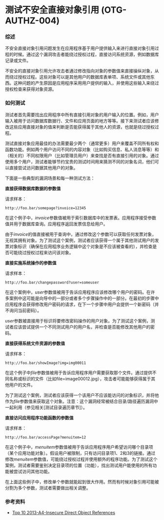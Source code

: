 # 测试不安全直接对象引用 (OTG-AUTHZ-004)



### 综述
不安全直接对象引用问题发生在应用程序基于用户提供输入来进行直接对象引用过程的时候。通过这个漏洞攻击者能绕过授权过程，直接访问系统资源，例如数据库记录或文件。

不安全的直接对象引用允许攻击者通过修改指向对象的参数值来直接操纵对象，从而绕过授权过程。这些对象可以是其他用户的数据库表单项、系统文件或其他东西。这种问题的产生原因是应用程序采用用户提供的输入，并使用这些输入来绕过授权检查来获得对象资源。

### 如何测试
测试者首先需要找出应用程序中所有直接引用对象的用户输入的位置。例如，用户输入被用于访问数据库数据行、文件和应用页面的地方等等。接下来测试者应该修改这些应用直接对象的值来判断是否能获得属于其他人的资源，也就是绕过授权过程。


测试直接对象应用最佳的办法需要最少两个（通常更多）用户来覆盖不同所有权和函数功能。例如两个用户访问不同的内容对象（比如购买信息、私人消息等等）和（相关的）不同权限用户（比如管理员用户）来查找是否有直接引用的对象。通过使用多个用户，测试者能够节约宝贵的测试时间用来猜测不同的对象名词，他们可以直接尝试访问数据其他用户的对象。


下面是一些典型的漏洞场景和每一种测试方法：

**直接获得数据库数据的参数值**

请求样本：
```
http://foo.bar/somepage?invoice=12345
```
在这个例子中，*invoice*参数值被用于索引数据库中的发票表。应用程序接受参数值并用于数据库查询。应用程序返回发票信息给用户。


由于*invoice*的值直接被用于查询中，通过修改这个参数可以获取任何发票对象，无视其拥有对象。为了测试这个案例，测试者应该获得一个属于其他测试用户的发票对象标识（确保在应用程序业务逻辑中这个对象是不应该被查看的），并检查是否可能绕过授权过程来访问该对象。


**直接实施系统操作的参数值**

请求样本：
```
http://foo.bar/changepassword?user=someuser
```
在这个案例中，*user*参数值被用于告诉应用程序应该修改哪个用户的密码。在许多案例中这可能是向导中的一部分或者多个步骤操作中的一部分。在最初的步骤中应用程序会获得修改用户密码的请求，在下一个步骤中用户会提供一个新密码（并不询问当前密码）。

*user*参数被直接用于标识将要修改密码操作的用户对象。为了测试这个案例，测试者应该尝试提供一个不同测试用户的用户名，并检查是否能修改其他用户的密码。


**直接获得系统文件资源的参数值**

请求样本：
```
http://foo.bar/showImage?img=img00011
```
在这个例子中*file*参数值被用于告诉应用程序用户需要获取那个文件。通过提供不同名称或标识的文件（比如file=image00012.jpg），攻击者可能能够获得属于其他用户的文件。


为了测试这个案例，测试者应该获得一个该用户不应该能访问的对象标识，并将他作为*file*参数值来获取这个对象。注意：这个漏洞经常被结合目录/路径遍历漏洞中一起利用（参见相关[测试目录遍历章节]）。


**直接访问应用程序功能函数的参数值**

请求样本：
```
http://foo.bar/accessPage?menuitem=12
```
在这个例子中，*menuitem*参数值被用于告诉应用程序用户希望访问哪个目录项（某个应用功能对象）。假设用户被限制，只有访问目录项1、2和3的链接。通过修改*menuitem*参数值，可能绕过授权过程并使用额外的程序功能。为了测试这个案例，测试者需要鉴别决定目录项的位置（功能），找出测试用户能使用的所有功能被尝试访问其他功能。


在上面这些例子中，修改单个参数就能起到很大作用。然而有时候对象引用可能被分割为多个参数，测试者需要做出相关调整。


### 参考资料
* [Top 10 2013-A4-Insecure Direct Object References](https://www.owasp.org/index.php/Top_10_2013-A4-Insecure_Direct_Object_References)


